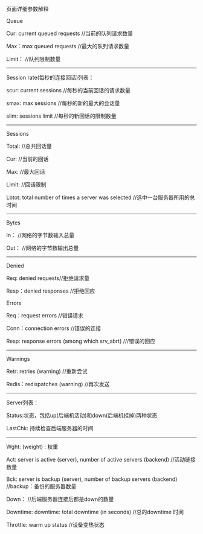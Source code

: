 页面详细参数解释

Queue

Cur: current queued requests //当前的队列请求数量

Max：max queued requests     //最大的队列请求数量

Limit：           //队列限制数量

---
Session rate(每秒的连接回话)列表：

scur: current sessions        //每秒的当前回话的请求数量

smax: max sessions           //每秒的新的最大的会话量

slim: sessions limit           //每秒的新回话的限制数量

---
Sessions 

Total:            //总共回话量

Cur:             //当前的回话

Max: //最大回话 

Limit: //回话限制

Lbtot: total number of times a server was selected //选中一台服务器所用的总时间

---
Bytes

In： //网络的字节数输入总量  

Out： //网络的字节数输出总量

---
Denied

Req: denied requests//拒绝请求量

Resp：denied responses //拒绝回应

Errors

Req：request errors             //错误请求

Conn：connection errors          //错误的连接

Resp: response errors (among which srv_abrt)  ///错误的回应

---
Warnings

Retr: retries (warning)                      //重新尝试

Redis：redispatches (warning)               //再次发送

---
Server列表：

Status:状态，包括up(后端机活动)和down(后端机挂掉)两种状态

LastChk:    持续检查后端服务器的时间

---
Wght: (weight) : 权重

Act: server is active (server), number of active servers (backend) //活动链接数量

Bck: server is backup (server), number of backup servers (backend) //backup：备份的服务器数量

Down：          //后端服务器连接后都是down的数量

Downtime: downtime: total downtime (in seconds)    //总的downtime 时间

Throttle: warm up status                          //设备变热状态